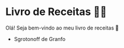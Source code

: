 # Livro de Receitas :woman_cook:

Olá! Seja bem-vindo ao meu livro de receitas :clap:

- Sgrotonoff de Granfo
